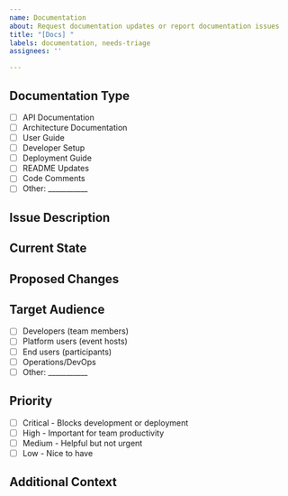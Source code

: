 ```yaml
---
name: Documentation
about: Request documentation updates or report documentation issues
title: "[Docs] "
labels: documentation, needs-triage
assignees: ''

---
```


## Documentation Type
<!-- What type of documentation needs attention? -->
- [ ] API Documentation
- [ ] Architecture Documentation
- [ ] User Guide
- [ ] Developer Setup
- [ ] Deployment Guide
- [ ] README Updates
- [ ] Code Comments
- [ ] Other: ___________

## Issue Description
<!-- Describe what documentation is missing, outdated, or incorrect -->

## Current State
<!-- If updating existing docs, describe what currently exists -->

## Proposed Changes
<!-- Describe what should be added, updated, or corrected -->

## Target Audience
<!-- Who is the primary audience for this documentation? -->
- [ ] Developers (team members)
- [ ] Platform users (event hosts)
- [ ] End users (participants)
- [ ] Operations/DevOps
- [ ] Other: ___________

## Priority
<!-- How urgent is this documentation need? -->
- [ ] Critical - Blocks development or deployment
- [ ] High - Important for team productivity
- [ ] Medium - Helpful but not urgent
- [ ] Low - Nice to have

## Additional Context
<!-- Add any other context, links, or examples -->